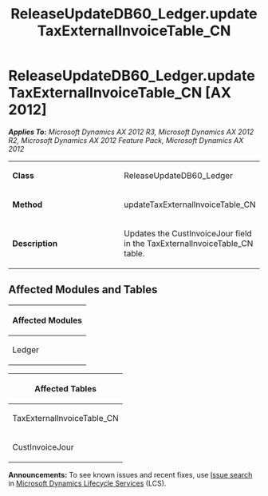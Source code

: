 ﻿---
title: ReleaseUpdateDB60_Ledger.updateTaxExternalInvoiceTable_CN
TOCTitle: ReleaseUpdateDB60_Ledger.updateTaxExternalInvoiceTable_CN
ms:assetid: 2967e96d-9780-b1f9-66de-5d681eac59d5
ms:mtpsurl: https://msdn.microsoft.com/en-us/library/JJ735896(v=AX.60)
ms:contentKeyID: 49707313
ms.date: 05/18/2015
mtps_version: v=AX.60
---

# ReleaseUpdateDB60\_Ledger.updateTaxExternalInvoiceTable\_CN [AX 2012]


_**Applies To:** Microsoft Dynamics AX 2012 R3, Microsoft Dynamics AX 2012 R2, Microsoft Dynamics AX 2012 Feature Pack, Microsoft Dynamics AX 2012_

<table>
<colgroup>
<col style="width: 50%" />
<col style="width: 50%" />
</colgroup>
<tbody>
<tr class="odd">
<td><p><strong>Class</strong></p></td>
<td><p>ReleaseUpdateDB60_Ledger</p></td>
</tr>
<tr class="even">
<td><p><strong>Method</strong></p></td>
<td><p>updateTaxExternalInvoiceTable_CN</p></td>
</tr>
<tr class="odd">
<td><p><strong>Description</strong></p></td>
<td><p>Updates the CustInvoiceJour field in the TaxExternalInvoiceTable_CN table.</p></td>
</tr>
</tbody>
</table>


## Affected Modules and Tables

<table>
<colgroup>
<col style="width: 100%" />
</colgroup>
<thead>
<tr class="header">
<th><p>Affected Modules</p></th>
</tr>
</thead>
<tbody>
<tr class="odd">
<td><p>Ledger</p></td>
</tr>
</tbody>
</table>


<table>
<colgroup>
<col style="width: 100%" />
</colgroup>
<thead>
<tr class="header">
<th><p>Affected Tables</p></th>
</tr>
</thead>
<tbody>
<tr class="odd">
<td><p>TaxExternalInvoiceTable_CN</p></td>
</tr>
<tr class="even">
<td><p>CustInvoiceJour</p></td>
</tr>
</tbody>
</table>

  
**Announcements:** To see known issues and recent fixes, use [Issue search](http://go.microsoft.com/fwlink/?linkid=389258) in [Microsoft Dynamics Lifecycle Services](http://go.microsoft.com/fwlink/?linkid=306505) (LCS).


